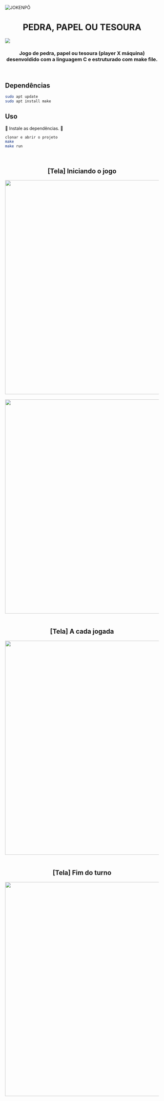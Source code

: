 ![JOKENPÔ](https://user-images.githubusercontent.com/72557256/193157926-28cfdf41-89e8-4dc2-8ec2-525f0a88e5b8.png)

<div align="center">
<h1>PEDRA, PAPEL OU TESOURA</h1>
</div>

<img src="http://img.shields.io/static/v1?label=STATUS&message=FINALIZADO&color=green&style=for-the-badge"/>
<h3 align="center">Jogo de pedra, papel ou tesoura (player X máquina) desenvoldido com a linguagem C e estruturado com make file.</h3>
<br>

## Dependências
```sh
sudo apt update
sudo apt install make
```

## Uso
:cop: Instale as dependências. :cop:

```sh
clonar e abrir o projeto
make
make run
```

<br>

<div align="center">
<h2>[Tela] Iniciando o jogo</h2>
<img width="700px" src="https://user-images.githubusercontent.com/72557256/193158950-9c282fb8-cdc0-4096-a790-fc6a16c2f79b.png"></img>
</div>

<br>

<div align="center">
<img width="700px" src="https://user-images.githubusercontent.com/72557256/193158955-15faf81b-4e8f-4d57-8fd9-30406511e359.png"></img>
</div>

<br>

<div align="center">
<h2>[Tela] A cada jogada</h2>
<img width="700px" src="https://user-images.githubusercontent.com/72557256/193158960-10e13ec2-a2d5-47f7-a4e6-fd5f401b7988.png"></img>
</div>

<br>

<div align="center">
<h2>[Tela] Fim do turno</h2>
<img width="700px" src="https://user-images.githubusercontent.com/72557256/193158963-ba811eca-141a-4582-a6a4-e41ff4c7ea6b.png"></img>
</div>
